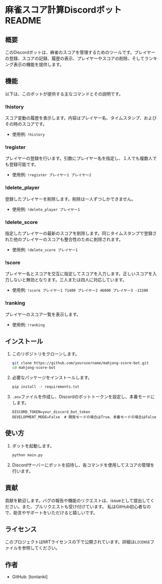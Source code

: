 # 麻雀スコア計算Discordボット README

## 概要
このDiscordボットは、麻雀のスコアを管理するためのツールです。プレイヤーの登録、スコアの記録、履歴の表示、プレイヤーやスコアの削除、そしてランキング表示の機能を提供します。

## 機能
以下は、このボットが提供する主なコマンドとその説明です。

### !history
スコア変動の履歴を表示します。内容はプレイヤー名、タイムスタンプ、およびその時のスコアです。
- 使用例: `!history`

### !register
プレイヤーの登録を行います。引数にプレイヤー名を指定し、１人でも複数人でも登録可能です。
- 使用例: `!register プレイヤー1 プレイヤー2`

### !delete_player
登録したプレイヤーを削除します。削除は一人ずつしかできません。
- 使用例: `!delete_player プレイヤー1`

### !delete_score
指定したプレイヤーの最新のスコアを削除します。同じタイムスタンプで登録された他のプレイヤーのスコアも整合性のために削除されます。
- 使用例: `!delete_score プレイヤー1`

### !score
プレイヤー名とスコアを交互に指定してスコアを入力します。正しいスコアを入力しないと無効となります。三人または四人に対応しています。
- 使用例: `!score プレイヤー1 71400 プレイヤー2 46800 プレイヤー3 -13200`

### !ranking
プレイヤーのスコア一覧を表示します。
- 使用例: `!ranking`

## インストール
1. このリポジトリをクローンします。
    ```sh
    git clone https://github.com/yourusername/mahjong-score-bot.git
    cd mahjong-score-bot
    ```
2. 必要なパッケージをインストールします。
    ```sh
    pip install -r requirements.txt
    ```
3. `.env`ファイルを作成し、Discordのボットトークンを設定し、本番モードにします。
    ```plaintext
    DISCORD_TOKEN=your_discord_bot_token
    DEVELOPMENT_MODE=False  # 開発モードの場合はTrue、本番モードの場合はFalse
    ```

## 使い方
1. ボットを起動します。
    ```sh
    python main.py
    ```
2. Discordサーバーにボットを招待し、各コマンドを使用してスコアの管理を行います。

## 貢献
貢献を歓迎します。バグの報告や機能のリクエストは、issueとして提出してください。また、プルリクエストも受け付けています。
私はGitHub初心者なので、助言やサポートをいただけると嬉しいです。

## ライセンス
このプロジェクトはMITライセンスの下で公開されています。詳細は`LICENSE`ファイルを参照してください。

## 作者
- GitHub: [tontanki]
